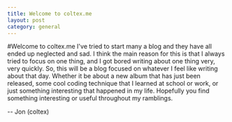 ```yaml
---
title: Welcome to coltex.me
layout: post
category: general
---
```

#Welcome to coltex.me
I've tried to start many a blog and they have all ended up neglected and sad. I think the main reason for this is that I always tried to focus on one thing, and I got bored writing about one thing very, very quickly. So, this will be a blog focused on whatever I feel like writing about that day. Whether it be about a new album that has just been released, some cool coding technique that I learned at school or work, or just something interesting that happened in my life. Hopefully you find something interesting or useful throughout my ramblings.

-- Jon (coltex)
